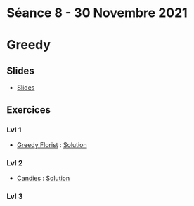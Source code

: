 # Séance 8 - 30 Novembre 2021
# Greedy
## Slides
  - [Slides](Cours8-Greedy.pdf)
## Exercices
### Lvl 1
 - [Greedy Florist](https://www.hackerrank.com/challenges/greedy-florist/problem) : [Solution](greedyflorist.py)
### Lvl 2
 - [Candies](https://www.hackerrank.com/challenges/candies/problem) : [Solution](Candies.py)


### Lvl 3

